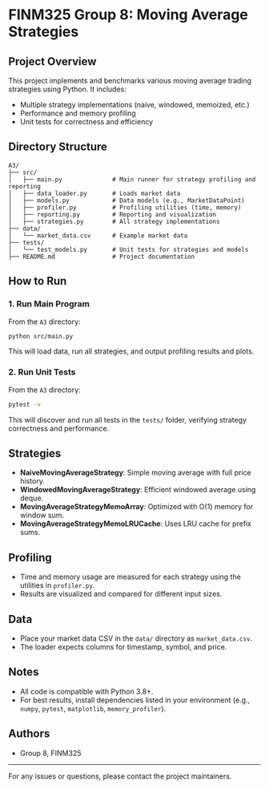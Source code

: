 # FINM325 Group 8: Moving Average Strategies

## Project Overview
This project implements and benchmarks various moving average trading strategies using Python. It includes:
- Multiple strategy implementations (naive, windowed, memoized, etc.)
- Performance and memory profiling
- Unit tests for correctness and efficiency

## Directory Structure
```
A3/
├── src/
│   ├── main.py              # Main runner for strategy profiling and reporting
│   ├── data_loader.py       # Loads market data
│   ├── models.py            # Data models (e.g., MarketDataPoint)
│   ├── profiler.py          # Profiling utilities (time, memory)
│   ├── reporting.py         # Reporting and visualization
│   ├── strategies.py        # All strategy implementations
├── data/
│   └── market_data.csv      # Example market data
├── tests/
│   └── test_models.py       # Unit tests for strategies and models
├── README.md                # Project documentation
```

## How to Run

### 1. Run Main Program
From the `A3` directory:
```bash
python src/main.py
```
This will load data, run all strategies, and output profiling results and plots.

### 2. Run Unit Tests
From the `A3` directory:
```bash
pytest -v
```
This will discover and run all tests in the `tests/` folder, verifying strategy correctness and performance.

## Strategies
- **NaiveMovingAverageStrategy**: Simple moving average with full price history.
- **WindowedMovingAverageStrategy**: Efficient windowed average using deque.
- **MovingAverageStrategyMemoArray**: Optimized with O(1) memory for window sum.
- **MovingAverageStrategyMemoLRUCache**: Uses LRU cache for prefix sums.

## Profiling
- Time and memory usage are measured for each strategy using the utilities in `profiler.py`.
- Results are visualized and compared for different input sizes.

## Data
- Place your market data CSV in the `data/` directory as `market_data.csv`.
- The loader expects columns for timestamp, symbol, and price.

## Notes
- All code is compatible with Python 3.8+.
- For best results, install dependencies listed in your environment (e.g., `numpy`, `pytest`, `matplotlib`, `memory_profiler`).

## Authors
- Group 8, FINM325

---
For any issues or questions, please contact the project maintainers.
